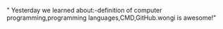 " Yesterday we learned about:-definition of computer programming,programming languages,CMD,GitHub.wongi is awesome!"
